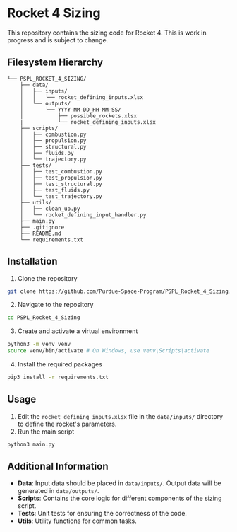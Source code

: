 # Rocket 4 Sizing

This repository contains the sizing code for Rocket 4. This is work in progress and is subject to change.

## Filesystem Hierarchy

```plaintext
└── PSPL_ROCKET_4_SIZING/
    ├── data/
    │   ├── inputs/
    │   │   └── rocket_defining_inputs.xlsx
    │   └── outputs/
    │       └── YYYY-MM-DD_HH-MM-SS/
    │           ├── possible_rockets.xlsx
    |           └── rocket_defining_inputs.xlsx
    ├── scripts/
    │   ├── combustion.py
    │   ├── propulsion.py
    │   ├── structural.py
    │   ├── fluids.py
    │   └── trajectory.py
    ├── tests/
    │   ├── test_combustion.py
    │   ├── test_propulsion.py
    │   ├── test_structural.py
    │   ├── test_fluids.py
    │   └── test_trajectory.py
    ├── utils/
    │   ├── clean_up.py
    │   └── rocket_defining_input_handler.py
    ├── main.py
    ├── .gitignore
    ├── README.md
    └── requirements.txt

```

## Installation

1. Clone the repository

```bash
git clone https://github.com/Purdue-Space-Program/PSPL_Rocket_4_Sizing.git
```

2. Navigate to the repository

```bash
cd PSPL_Rocket_4_Sizing
```

3. Create and activate a virtual environment

```bash
python3 -m venv venv
source venv/bin/activate # On Windows, use venv\Scripts\activate
```

4. Install the required packages

```bash
pip3 install -r requirements.txt
```

## Usage

1. Edit the `rocket_defining_inputs.xlsx` file in the `data/inputs/` directory to define the rocket's parameters.
2. Run the main script

```bash
python3 main.py
```

## Additional Information

- **Data**: Input data should be placed in `data/inputs/`. Output data will be generated in `data/outputs/`.
- **Scripts**: Contains the core logic for different components of the sizing script.
- **Tests**: Unit tests for ensuring the correctness of the code.
- **Utils**: Utility functions for common tasks.
